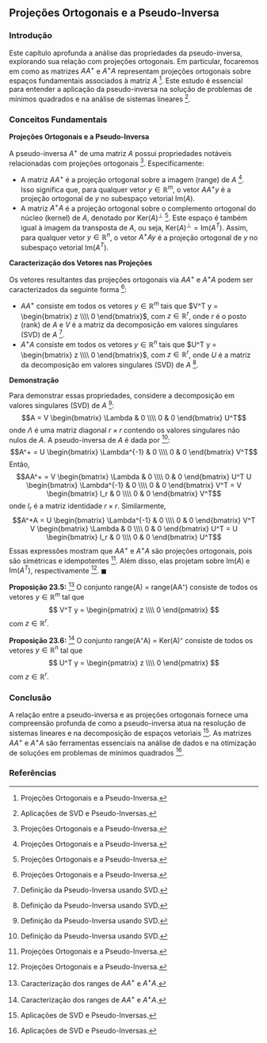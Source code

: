 ## Projeções Ortogonais e a Pseudo-Inversa

### Introdução
Este capítulo aprofunda a análise das propriedades da pseudo-inversa, explorando sua relação com projeções ortogonais. Em particular, focaremos em como as matrizes $AA^+$ e $A^+A$ representam projeções ortogonais sobre espaços fundamentais associados à matriz $A$ [^761]. Este estudo é essencial para entender a aplicação da pseudo-inversa na solução de problemas de mínimos quadrados e na análise de sistemas lineares [^753].

### Conceitos Fundamentais

**Projeções Ortogonais e a Pseudo-Inversa**

A pseudo-inversa $A^+$ de uma matriz $A$ possui propriedades notáveis relacionadas com projeções ortogonais [^761]. Especificamente:

*   A matriz $AA^+$ é a projeção ortogonal sobre a imagem (range) de $A$ [^761]. Isso significa que, para qualquer vetor $y \in \mathbb{R}^m$, o vetor $AA^+y$ é a projeção ortogonal de $y$ no subespaço vetorial $\text{Im}(A)$.
*   A matriz $A^+A$ é a projeção ortogonal sobre o complemento ortogonal do núcleo (kernel) de $A$, denotado por $\text{Ker}(A)^\perp$ [^761]. Este espaço é também igual à imagem da transposta de $A$, ou seja, $\text{Ker}(A)^\perp = \text{Im}(A^T)$. Assim, para qualquer vetor $y \in \mathbb{R}^n$, o vetor $A^+Ay$ é a projeção ortogonal de $y$ no subespaço vetorial $\text{Im}(A^T)$.

**Caracterização dos Vetores nas Projeções**

Os vetores resultantes das projeções ortogonais via $AA^+$ e $A^+A$ podem ser caracterizados da seguinte forma [^761]:

*   $AA^+$ consiste em todos os vetores $y \in \mathbb{R}^m$ tais que $V^T y = \begin{bmatrix} z \\\\ 0 \end{bmatrix}$, com $z \in \mathbb{R}^r$, onde $r$ é o posto (rank) de $A$ e $V$ é a matriz da decomposição em valores singulares (SVD) de $A$ [^757].
*   $A^+A$ consiste em todos os vetores $y \in \mathbb{R}^n$ tais que $U^T y = \begin{bmatrix} z \\\\ 0 \end{bmatrix}$, com $z \in \mathbb{R}^r$, onde $U$ é a matriz da decomposição em valores singulares (SVD) de $A$ [^757].

**Demonstração**

Para demonstrar essas propriedades, considere a decomposição em valores singulares (SVD) de $A$ [^757]:
$$A = V \begin{bmatrix} \Lambda & 0 \\\\ 0 & 0 \end{bmatrix} U^T$$
onde $\Lambda$ é uma matriz diagonal $r \times r$ contendo os valores singulares não nulos de $A$. A pseudo-inversa de $A$ é dada por [^757]:
$$A^+ = U \begin{bmatrix} \Lambda^{-1} & 0 \\\\ 0 & 0 \end{bmatrix} V^T$$
Então,
$$AA^+ = V \begin{bmatrix} \Lambda & 0 \\\\ 0 & 0 \end{bmatrix} U^T U \begin{bmatrix} \Lambda^{-1} & 0 \\\\ 0 & 0 \end{bmatrix} V^T = V \begin{bmatrix} I_r & 0 \\\\ 0 & 0 \end{bmatrix} V^T$$
onde $I_r$ é a matriz identidade $r \times r$. Similarmente,
$$A^+A = U \begin{bmatrix} \Lambda^{-1} & 0 \\\\ 0 & 0 \end{bmatrix} V^T V \begin{bmatrix} \Lambda & 0 \\\\ 0 & 0 \end{bmatrix} U^T = U \begin{bmatrix} I_r & 0 \\\\ 0 & 0 \end{bmatrix} U^T$$
Essas expressões mostram que $AA^+$ e $A^+A$ são projeções ortogonais, pois são simétricas e idempotentes [^761]. Além disso, elas projetam sobre $\text{Im}(A)$ e $\text{Im}(A^T)$, respectivamente [^761]. $\blacksquare$

**Proposição 23.5:** [^762] O conjunto range(A) = range(AA⁺) consiste de todos os vetores $y \in \mathbb{R}^m$ tal que
$$ V^T y = \begin{pmatrix} z \\\\ 0 \end{pmatrix} $$
com $z \in \mathbb{R}^r$.

**Proposição 23.6:** [^762] O conjunto range(A⁺A) = Ker(A)⁺ consiste de todos os vetores $y \in \mathbb{R}^n$ tal que
$$ U^T y = \begin{pmatrix} z \\\\ 0 \end{pmatrix} $$
com $z \in \mathbb{R}^r$.

### Conclusão
A relação entre a pseudo-inversa e as projeções ortogonais fornece uma compreensão profunda de como a pseudo-inversa atua na resolução de sistemas lineares e na decomposição de espaços vetoriais [^753]. As matrizes $AA^+$ e $A^+A$ são ferramentas essenciais na análise de dados e na otimização de soluções em problemas de mínimos quadrados [^753].

### Referências
[^753]: Aplicações de SVD e Pseudo-Inversas.
[^757]: Definição da Pseudo-Inversa usando SVD.
[^761]: Projeções Ortogonais e a Pseudo-Inversa.
[^762]: Caracterização dos ranges de $AA^+$ e $A^+A$.
<!-- END -->